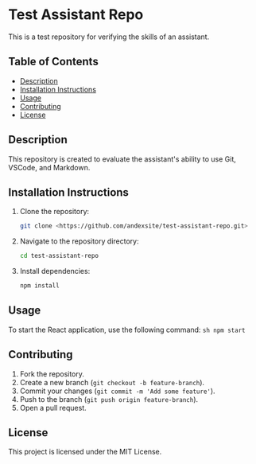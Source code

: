 # Test Assistant Repo

This is a test repository for verifying the skills of an assistant.

## Table of Contents
- [Description](#description)
- [Installation Instructions](#installation-instructions)
- [Usage](#usage)
- [Contributing](#contributing)
- [License](#license)

## Description
This repository is created to evaluate the assistant's ability to use Git, VSCode, and Markdown.

## Installation Instructions
1. Clone the repository:
    ```sh
    git clone <https://github.com/andexsite/test-assistant-repo.git>
    ```
2. Navigate to the repository directory:
    ```sh
    cd test-assistant-repo
    ```
3. Install dependencies:
    ```sh
    npm install
    ```

## Usage
To start the React application, use the following command:
    ```sh
    npm start
    ```

## Contributing
1. Fork the repository.
2. Create a new branch (`git checkout -b feature-branch`).
3. Commit your changes (`git commit -m 'Add some feature'`).
4. Push to the branch (`git push origin feature-branch`).
5. Open a pull request.

## License
This project is licensed under the MIT License.
